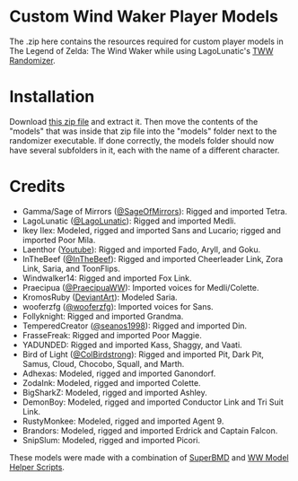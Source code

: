 # Custom Wind Waker Player Models
The .zip here contains the resources required for custom player models in The Legend of Zelda: The Wind Waker while using LagoLunatic's [TWW Randomizer](https://github.com/LagoLunatic/wwrando).

# Installation
Download [this zip file](https://github.com/Sage-of-Mirrors/Custom-Wind-Waker-Player-Models/archive/master.zip) and extract it. Then move the contents of the "models" that was inside that zip file into the "models" folder next to the randomizer executable. If done correctly, the models folder should now have several subfolders in it, each with the name of a different character.

# Credits
* Gamma/Sage of Mirrors ([@SageOfMirrors](https://twitter.com/SageOfMirrors)): Rigged and imported Tetra.
* LagoLunatic ([@LagoLunatic](https://twitter.com/LagoLunatic)): Rigged and imported Medli.
* Ikey Ilex: Modeled, rigged and imported Sans and Lucario; rigged and imported Poor Mila.
* Laenthor ([Youtube](https://www.youtube.com/channel/UCIWlBco_-iHpQZfmUaYbxpg)): Rigged and imported Fado, Aryll, and Goku.
* InTheBeef ([@InTheBeef](https://twitter.com/InTheBeef)): Rigged and imported Cheerleader Link, Zora Link, Saria, and ToonFlips.
* Windwalker14: Rigged and imported Fox Link.
* Praecipua ([@PraecipuaWW](https://twitter.com/PraecipuaWW)): Imported voices for Medli/Colette.
* KromosRuby ([DeviantArt](https://www.deviantart.com/kromosruby)): Modeled Saria.
* wooferzfg ([@wooferzfg](https://twitter.com/wooferzfg)): Imported voices for Sans.
* Follyknight: Rigged and imported Grandma.
* TemperedCreator ([@seanos1998](https://twitter.com/seanos1998)): Rigged and imported Din.
* FrasseFreak: Rigged and imported Poor Maggie.
* YADUNDED: Rigged and imported Kass, Shaggy, and Vaati.
* Bird of Light ([@ColBirdstrong](https://twitter.com/ColBirdstrong)): Rigged and imported Pit, Dark Pit, Samus, Cloud, Chocobo, Squall, and Marth.
* Adhexas: Modeled, rigged and imported Ganondorf.
* ZodaInk: Modeled, rigged and imported Colette.
* BigSharkZ: Modeled, rigged and imported Ashley.
* DemonBoy: Modeled, rigged and imported Conductor Link and Tri Suit Link.
* RustyMonkee: Modeled, rigged and imported Agent 9.
* Brandors: Modeled, rigged and imported Erdrick and Captain Falcon.
* SnipSlum: Modeled, rigged and imported Picori.

These models were made with a combination of [SuperBMD](https://github.com/Sage-of-Mirrors/SuperBMD) and [WW Model Helper Scripts](https://github.com/LagoLunatic/ww_model_helpers/blob/master/README.md).
